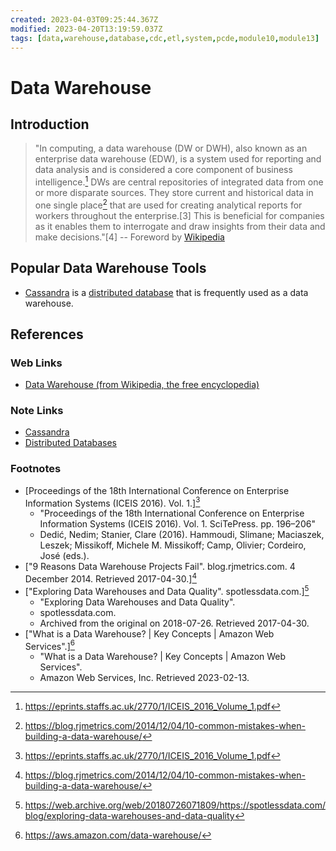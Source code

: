 ```yaml
---
created: 2023-04-03T09:25:44.367Z
modified: 2023-04-20T13:19:59.037Z
tags: [data,warehouse,database,cdc,etl,system,pcde,module10,module13]
---
```

# Data Warehouse

## Introduction

>"In computing, a data warehouse (DW or DWH),
>also known as an enterprise data warehouse (EDW),
>is a system used for reporting and data analysis and
>is considered a core component of business intelligence.[^1]
>DWs are central repositories of integrated data from
>one or more disparate sources.
>They store current and historical data in one single place[^2]
>that are used for creating analytical reports for
>workers throughout the enterprise.[3]
>This is beneficial for companies as it enables them to interrogate and
>draw insights from their data and make decisions."[4]
>-- Foreword by [Wikipedia][data-warehouse-wiki]

## Popular Data Warehouse Tools

* [Cassandra][cassandra-zk] is a [distributed database][dist-db-zk] that
is frequently used as a data warehouse.

## References

### Web Links

* [Data Warehouse (from Wikipedia, the free encyclopedia)][data-warehouse-wiki]

<!-- Hidden References -->
[data-warehouse-wiki]: https://en.wikipedia.org/wiki/Data_warehouse "Data Warehouse (from Wikipedia, the free encyclopedia)"

### Note Links

* [Cassandra][cassandra-zk]
* [Distributed Databases][dist-db-zk]

<!-- Hidden References -->
[cassandra-zk]: ./cassandra.md "Cassandra"
[dist-db-zk]: ./distributed-database.md "Distributed Databases"

### Footnotes

* [Proceedings of the 18th International Conference on Enterprise Information Systems (ICEIS 2016). Vol. 1.][^1]
  * "Proceedings of the 18th International Conference on
Enterprise Information Systems (ICEIS 2016). Vol. 1. SciTePress. pp. 196–206"
  * Dedić, Nedim; Stanier, Clare (2016).
Hammoudi, Slimane; Maciaszek, Leszek; Missikoff, Michele M. Missikoff;
Camp, Olivier; Cordeiro, José (eds.).
* ["9 Reasons Data Warehouse Projects Fail". blog.rjmetrics.com. 4 December 2014. Retrieved 2017-04-30.][^2]
* ["Exploring Data Warehouses and Data Quality". spotlessdata.com.][^3]
  * "Exploring Data Warehouses and Data Quality".
  * spotlessdata.com.
  * Archived from the original on 2018-07-26. Retrieved 2017-04-30.
* ["What is a Data Warehouse? | Key Concepts | Amazon Web Services".][^4]
  * "What is a Data Warehouse? | Key Concepts | Amazon Web Services".
  * Amazon Web Services, Inc. Retrieved 2023-02-13.

<!-- Hidden References -->
[^1]: https://eprints.staffs.ac.uk/2770/1/ICEIS_2016_Volume_1.pdf 
[^2]: https://blog.rjmetrics.com/2014/12/04/10-common-mistakes-when-building-a-data-warehouse/
[^3]: https://web.archive.org/web/20180726071809/https://spotlessdata.com/blog/exploring-data-warehouses-and-data-quality
[^4]: https://aws.amazon.com/data-warehouse/
